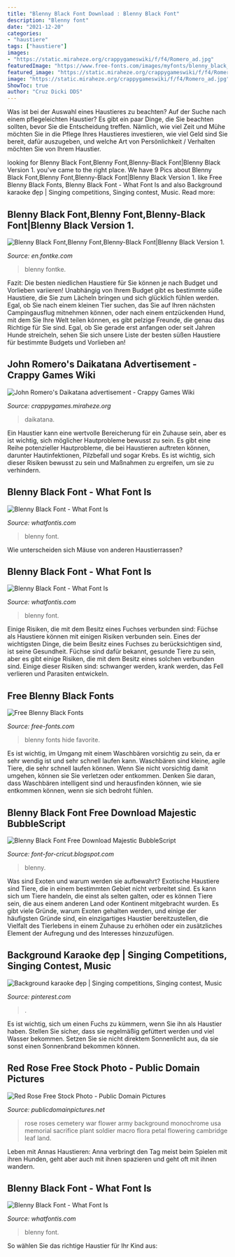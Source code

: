```yaml
---
title: "Blenny Black Font Download : Blenny Black Font"
description: "Blenny font"
date: "2021-12-20"
categories:
- "haustiere"
tags: ["haustiere"]
images:
- "https://static.miraheze.org/crappygameswiki/f/f4/Romero_ad.jpg"
featuredImage: "https://www.free-fonts.com/images/myfonts/blenny_black_60260275.gif"
featured_image: "https://static.miraheze.org/crappygameswiki/f/f4/Romero_ad.jpg"
image: "https://static.miraheze.org/crappygameswiki/f/f4/Romero_ad.jpg"
ShowToc: true
author: "Cruz Dicki DDS"
---
```



Was ist bei der Auswahl eines Haustieres zu beachten?
Auf der Suche nach einem pflegeleichten Haustier? Es gibt ein paar Dinge, die Sie beachten sollten, bevor Sie die Entscheidung treffen. Nämlich, wie viel Zeit und Mühe möchten Sie in die Pflege Ihres Haustieres investieren, wie viel Geld sind Sie bereit, dafür auszugeben, und welche Art von Persönlichkeit / Verhalten möchten Sie von Ihrem Haustier.

	

		
looking for Blenny Black Font,Blenny Font,Blenny-Black Font|Blenny Black Version 1. you've came to the right place. We have 9 Pics about Blenny Black Font,Blenny Font,Blenny-Black Font|Blenny Black Version 1. like Free Blenny Black Fonts, Blenny Black Font - What Font Is and also Background karaoke đẹp | Singing competitions, Singing contest, Music. Read more:
		
    
## Blenny Black Font,Blenny Font,Blenny-Black Font|Blenny Black Version 1.

<img loading=lazy src="https://statics.fontke.com/image/image/1042352/360x270.png" onerror="this.onerror=null;this.src='https://tse1.mm.bing.net/th?id=OIP.oAMlUp7QSDTzhqSC-iFnJgAAAA&amp;pid=15.1';" alt="Blenny Black Font,Blenny Font,Blenny-Black Font|Blenny Black Version 1.">

_Source: en.fontke.com_

>blenny fontke. 

	

Fazit: Die besten niedlichen Haustiere für Sie können je nach Budget und Vorlieben variieren!
Unabhängig von Ihrem Budget gibt es bestimmte süße Haustiere, die Sie zum Lächeln bringen und sich glücklich fühlen werden. Egal, ob Sie nach einem kleinen Tier suchen, das Sie auf Ihren nächsten Campingausflug mitnehmen können, oder nach einem entzückenden Hund, mit dem Sie Ihre Welt teilen können, es gibt pelzige Freunde, die genau das Richtige für Sie sind. Egal, ob Sie gerade erst anfangen oder seit Jahren Hunde streicheln, sehen Sie sich unsere Liste der besten süßen Haustiere für bestimmte Budgets und Vorlieben an!

    
## John Romero&#039;s Daikatana Advertisement - Crappy Games Wiki

<img loading=lazy src="https://static.miraheze.org/crappygameswiki/f/f4/Romero_ad.jpg" onerror="this.onerror=null;this.src='https://tse4.mm.bing.net/th?id=OIP.wXuS4Q65PbcbES0rFJjJZgHaKI&amp;pid=15.1';" alt="John Romero&#039;s Daikatana advertisement - Crappy Games Wiki">

_Source: crappygames.miraheze.org_

>daikatana. 

	

Ein Haustier kann eine wertvolle Bereicherung für ein Zuhause sein, aber es ist wichtig, sich möglicher Hautprobleme bewusst zu sein.
Es gibt eine Reihe potenzieller Hautprobleme, die bei Haustieren auftreten können, darunter Hautinfektionen, Pilzbefall und sogar Krebs. Es ist wichtig, sich dieser Risiken bewusst zu sein und Maßnahmen zu ergreifen, um sie zu verhindern.

    
## Blenny Black Font - What Font Is

<img loading=lazy src="https://d1ly52g9wjvbd2.cloudfront.net/img16/B/L/NMY_Blenny-Black01.png" onerror="this.onerror=null;this.src='https://tse3.mm.bing.net/th?id=OIP.LVgC5ZDlFpOaO1cv09VP8wHaBE&amp;pid=15.1';" alt="Blenny Black Font - What Font Is">

_Source: whatfontis.com_

>blenny font. 

	

Wie unterscheiden sich Mäuse von anderen Haustierrassen?

    
## Blenny Black Font - What Font Is

<img loading=lazy src="https://d1ly52g9wjvbd2.cloudfront.net/img16/B/L/NMY_Blenny-BlackA1.png" onerror="this.onerror=null;this.src='https://tse4.mm.bing.net/th?id=OIP.HVr_XfrOMitwk7stb1M16wHaA-&amp;pid=15.1';" alt="Blenny Black Font - What Font Is">

_Source: whatfontis.com_

>blenny font. 

	

Einige Risiken, die mit dem Besitz eines Fuchses verbunden sind:
Füchse als Haustiere können mit einigen Risiken verbunden sein. Eines der wichtigsten Dinge, die beim Besitz eines Fuchses zu berücksichtigen sind, ist seine Gesundheit. Füchse sind dafür bekannt, gesunde Tiere zu sein, aber es gibt einige Risiken, die mit dem Besitz eines solchen verbunden sind. Einige dieser Risiken sind: schwanger werden, krank werden, das Fell verlieren und Parasiten entwickeln.

    
## Free Blenny Black Fonts

<img loading=lazy src="https://www.free-fonts.com/images/myfonts/blenny_black_60260275.gif" onerror="this.onerror=null;this.src='https://tse1.mm.bing.net/th?id=OIP.YWcSVtunkdhVUUJC8MwEoALJBX&amp;pid=15.1';" alt="Free Blenny Black Fonts">

_Source: free-fonts.com_

>blenny fonts hide favorite. 

	

Es ist wichtig, im Umgang mit einem Waschbären vorsichtig zu sein, da er sehr wendig ist und sehr schnell laufen kann.
Waschbären sind kleine, agile Tiere, die sehr schnell laufen können. Wenn Sie nicht vorsichtig damit umgehen, können sie Sie verletzen oder entkommen. Denken Sie daran, dass Waschbären intelligent sind und herausfinden können, wie sie entkommen können, wenn sie sich bedroht fühlen.

    
## Blenny Black Font Free Download Majestic BubbleScript

<img loading=lazy src="https://lh3.googleusercontent.com/proxy/VoShJeH8YWbcx0fnvZY27Hd9SnKrFXOPIBEvNMIMn6Se0XjoOZDrOOuDDkWLj-tk-AdNADiIPqm_SOHFaBNl7tezLFKzc_Sg0DAI_EMovnl0kigOUeuQkV3UZy8RKVdiTS19fpWnmvmlrL7NUjzhcBFV_TeUb7QvD1LXFVs=w520" onerror="this.onerror=null;this.src='https://tse2.mm.bing.net/th?id=OIP.4ptqPRU-YUklRB0YZo3CMAHaE8&amp;pid=15.1';" alt="Blenny Black Font Free Download Majestic BubbleScript">

_Source: font-for-cricut.blogspot.com_

>blenny. 

	

Was sind Exoten und warum werden sie aufbewahrt?
Exotische Haustiere sind Tiere, die in einem bestimmten Gebiet nicht verbreitet sind. Es kann sich um Tiere handeln, die einst als selten galten, oder es können Tiere sein, die aus einem anderen Land oder Kontinent mitgebracht wurden. Es gibt viele Gründe, warum Exoten gehalten werden, und einige der häufigsten Gründe sind, ein einzigartiges Haustier bereitzustellen, die Vielfalt des Tierlebens in einem Zuhause zu erhöhen oder ein zusätzliches Element der Aufregung und des Interesses hinzuzufügen.

    
## Background Karaoke đẹp | Singing Competitions, Singing Contest, Music

<img loading=lazy src="https://i.pinimg.com/736x/91/4b/14/914b14c80ecc285f986219b9a3742665.jpg" onerror="this.onerror=null;this.src='https://tse4.mm.bing.net/th?id=OIP.KkSQTwwdqucIG3whSKX8BQHaFS&amp;pid=15.1';" alt="Background karaoke đẹp | Singing competitions, Singing contest, Music">

_Source: pinterest.com_

>. 

	

Es ist wichtig, sich um einen Fuchs zu kümmern, wenn Sie ihn als Haustier haben. Stellen Sie sicher, dass sie regelmäßig gefüttert werden und viel Wasser bekommen. Setzen Sie sie nicht direktem Sonnenlicht aus, da sie sonst einen Sonnenbrand bekommen können.

    
## Red Rose Free Stock Photo - Public Domain Pictures

<img loading=lazy src="http://www.publicdomainpictures.net/pictures/10000/velka/red-rose-331279048760jPY0.jpg" onerror="this.onerror=null;this.src='https://tse4.mm.bing.net/th?id=OIP.nFcxgKHHmOagZe4cADhLAQHaLH&amp;pid=15.1';" alt="Red Rose Free Stock Photo - Public Domain Pictures">

_Source: publicdomainpictures.net_

>rose roses cemetery war flower army background monochrome usa memorial sacrifice plant soldier macro flora petal flowering cambridge leaf land. 

	

Leben mit Annas Haustieren: Anna verbringt den Tag meist beim Spielen mit ihren Hunden, geht aber auch mit ihnen spazieren und geht oft mit ihnen wandern.

    
## Blenny Black Font - What Font Is

<img loading=lazy src="https://d1ly52g9wjvbd2.cloudfront.net/img16/B/L/NFC_Blenny-Black0.png" onerror="this.onerror=null;this.src='https://tse3.mm.bing.net/th?id=OIP.zd0bDy-76Jq4pEDAXoQsyQHaBR&amp;pid=15.1';" alt="Blenny Black Font - What Font Is">

_Source: whatfontis.com_

>blenny font. 

	

So wählen Sie das richtige Haustier für Ihr Kind aus:

